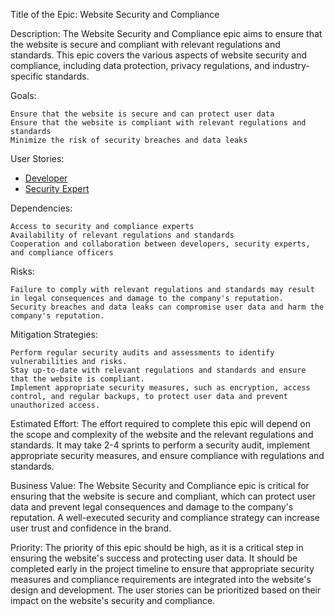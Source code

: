 Title of the Epic: Website Security and Compliance

Description:
The Website Security and Compliance epic aims to ensure that the website is secure and compliant with relevant regulations and standards. This epic covers the various aspects of website security and compliance, including data protection, privacy regulations, and industry-specific standards.

Goals:

    Ensure that the website is secure and can protect user data
    Ensure that the website is compliant with relevant regulations and standards
    Minimize the risk of security breaches and data leaks

User Stories:

* [Developer](Stories/Developer.md)
* [Security Expert](Stories/SecurityExpert.md)

Dependencies:

    Access to security and compliance experts
    Availability of relevant regulations and standards
    Cooperation and collaboration between developers, security experts, and compliance officers

Risks:

    Failure to comply with relevant regulations and standards may result in legal consequences and damage to the company's reputation.
    Security breaches and data leaks can compromise user data and harm the company's reputation.

Mitigation Strategies:

    Perform regular security audits and assessments to identify vulnerabilities and risks.
    Stay up-to-date with relevant regulations and standards and ensure that the website is compliant.
    Implement appropriate security measures, such as encryption, access control, and regular backups, to protect user data and prevent unauthorized access.

Estimated Effort:
The effort required to complete this epic will depend on the scope and complexity of the website and the relevant regulations and standards. It may take 2-4 sprints to perform a security audit, implement appropriate security measures, and ensure compliance with regulations and standards.

Business Value:
The Website Security and Compliance epic is critical for ensuring that the website is secure and compliant, which can protect user data and prevent legal consequences and damage to the company's reputation. A well-executed security and compliance strategy can increase user trust and confidence in the brand.

Priority:
The priority of this epic should be high, as it is a critical step in ensuring the website's success and protecting user data. It should be completed early in the project timeline to ensure that appropriate security measures and compliance requirements are integrated into the website's design and development. The user stories can be prioritized based on their impact on the website's security and compliance.